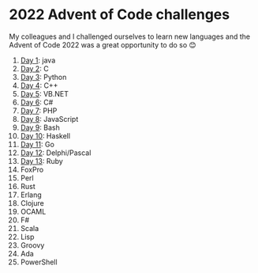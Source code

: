 # 2022 Advent of Code challenges

My colleagues and I challenged ourselves to learn new languages and the Advent of Code 2022 was a great opportunity to do so 😊

1. [Day 1](https://adventofcode.com/2022/day/1): java
2. [Day 2](https://adventofcode.com/2022/day/2): C
3. [Day 3](https://adventofcode.com/2022/day/3): Python
4. [Day 4](https://adventofcode.com/2022/day/4): C++
5. [Day 5](https://adventofcode.com/2022/day/5): VB.NET
6. [Day 6](https://adventofcode.com/2022/day/6): C#
7. [Day 7](https://adventofcode.com/2022/day/7): PHP
8. [Day 8](https://adventofcode.com/2022/day/8): JavaScript
9. [Day 9](https://adventofcode.com/2022/day/9): Bash
10. [Day 10](https://adventofcode.com/2022/day/10): Haskell
11. [Day 11](https://adventofcode.com/2022/day/11): Go
12. [Day 12](https://adventofcode.com/2022/day/12): Delphi/Pascal
13. [Day 13](https://adventofcode.com/2022/day/13): Ruby
14. FoxPro
15. Perl
16. Rust
17. Erlang
18. Clojure
19. OCAML
20. F#
21. Scala
22. Lisp
23. Groovy
24. Ada
25. PowerShell
